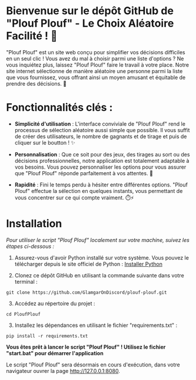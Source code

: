 # Bienvenue sur le dépôt GitHub de "Plouf Plouf" - Le Choix Aléatoire Facilité ! 🎉

"Plouf Plouf" est un site web conçu pour simplifier vos décisions difficiles en un seul clic ! Vous avez du mal à choisir parmi une liste d'options ? Ne vous inquiétez plus, laissez "Plouf Plouf" faire le travail à votre place. Notre site internet sélectionne de manière aléatoire une personne parmi la liste que vous fournissez, vous offrant ainsi un moyen amusant et équitable de prendre des décisions. 🎲

# Fonctionnalités clés :

- **Simplicité d'utilisation** : L'interface conviviale de "Plouf Plouf" rend le processus de sélection aléatoire aussi simple que possible. Il vous suffit de créer des utilisateurs, le nombre de gagnants et de tirage et puis de cliquer sur le boutton ! ✨

- **Personnalisation** : Que ce soit pour des jeux, des tirages au sort ou des décisions professionnelles, notre application est totalement adaptable à vos besoins. Vous pouvez personnaliser les options pour vous assurer que "Plouf Plouf" réponde parfaitement à vos attentes. 🎨

- **Rapidité** : Fini le temps perdu à hésiter entre différentes options. "Plouf Plouf" effectue la sélection en quelques instants, vous permettant de vous concentrer sur ce qui compte vraiment. ⏱️⚡

# Installation
*Pour utiliser le script "Plouf Plouf" localement sur votre machine, suivez les étapes ci-dessous :*

1. Assurez-vous d'avoir Python installé sur votre système. Vous pouvez le télécharger depuis le site officiel de Python : [Installer Python](https://www.python.org/downloads/)

2. Clonez ce dépôt GitHub en utilisant la commande suivante dans votre terminal :

```
git clone https://github.com/GlamgarOnDiscord/plouf-plouf.git
```
3. Accédez au répertoire du projet :

```
cd PloufPlouf
```

3. Installez les dépendances en utilisant le fichier "requirements.txt" :


```
pip install -r requirements.txt
```

**Vous êtes prêt à lancer le script "Plouf Plouf" ! Utilisez le fichier "start.bat" pour démarrer l'application** 

Le script "Plouf Plouf" sera désormais en cours d'exécution, dans votre navigateur ouvrer la page http://127.0.0.1:8080.
